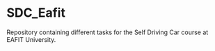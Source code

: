 # SDC_Eafit
Repository containing different tasks for the Self Driving Car course at EAFIT University.
